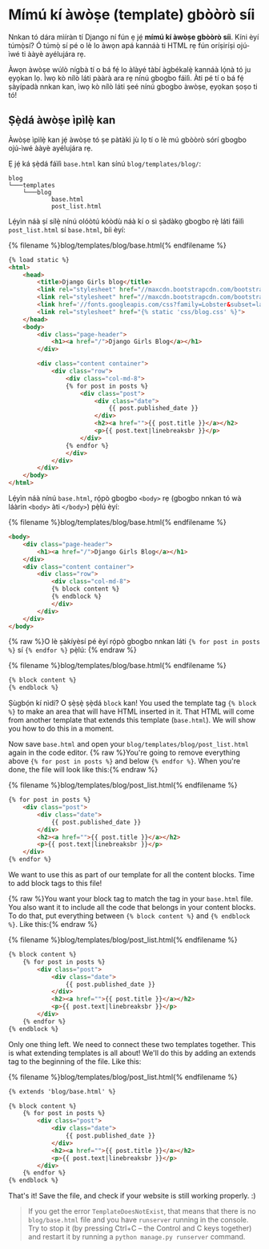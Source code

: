 # Mímú kí àwòṣe (template) gbòòrò síi

Nnkan tó dára mìíràn tí Django ní fún ẹ jẹ́ **mímú kí àwòṣe gbòòrò síi**. Kíni èyí túmọ̀sí? Ó túmọ̀ sí pé o lè lo àwọn apá kannáà ti HTML rẹ fún oríṣiríṣi ojú-ìwé ti ààyè ayélujára rẹ.

Àwọn àwòṣe wúlò nígbà tí o bá fẹ́ lo àlàyé tàbí àgbékalẹ̀ kannáà lọ́nà tó ju ẹyọkan lọ. Ìwọ kò nílò láti pààrà ara rẹ nínú gbogbo fáìlì. Àti pé tí o bá fẹ́ ṣàyípadà nnkan kan, ìwọ kò nílò láti ṣeé nínú gbogbo àwòṣe, ẹyọkan ṣoṣo ti tó!

## Ṣẹ̀dá àwòṣe ìpìlẹ̀ kan

Àwòṣe ìpìlẹ̀ kan jẹ́ àwòṣe tó ṣe pàtàkì jù lọ tí o lè mú gbòòrò sórí gbogbo ojú-ìwé ààyè ayélujára rẹ.

Ẹ jẹ́ ká ṣẹ̀dá fáìlì `base.html` kan sínú `blog/templates/blog/`:

    blog
    └───templates
        └───blog
                base.html
                post_list.html
    

Lẹ́yìn náà ṣí sílẹ̀ nínú olóòtú kóòdù náà kí o sì ṣàdàkọ gbogbo rẹ̀ láti fáìlì `post_list.html` sí `base.html`, bíi èyí:

{% filename %}blog/templates/blog/base.html{% endfilename %}

```html
{% load static %}
<html>
    <head>
        <title>Django Girls blog</title>
        <link rel="stylesheet" href="//maxcdn.bootstrapcdn.com/bootstrap/3.2.0/css/bootstrap.min.css">
        <link rel="stylesheet" href="//maxcdn.bootstrapcdn.com/bootstrap/3.2.0/css/bootstrap-theme.min.css">
        <link href='//fonts.googleapis.com/css?family=Lobster&subset=latin,latin-ext' rel='stylesheet' type='text/css'>
        <link rel="stylesheet" href="{% static 'css/blog.css' %}">
    </head>
    <body>
        <div class="page-header">
            <h1><a href="/">Django Girls Blog</a></h1>
        </div>

        <div class="content container">
            <div class="row">
                <div class="col-md-8">
                {% for post in posts %}
                    <div class="post">
                        <div class="date">
                            {{ post.published_date }}
                        </div>
                        <h2><a href="">{{ post.title }}</a></h2>
                        <p>{{ post.text|linebreaksbr }}</p>
                    </div>
                {% endfor %}
                </div>
            </div>
        </div>
    </body>
</html>
```

Lẹ́yìn náà nínú `base.html`, rọ́pò gbogbo `<body>` rẹ (gbogbo nnkan tó wà láàrin `<body>` àti `</body>`) pẹ̀lú èyí:

{% filename %}blog/templates/blog/base.html{% endfilename %}

```html
<body>
    <div class="page-header">
        <h1><a href="/">Django Girls Blog</a></h1>
    </div>
    <div class="content container">
        <div class="row">
            <div class="col-md-8">
            {% block content %}
            {% endblock %}
            </div>
        </div>
    </div>
</body>
```

{% raw %}O lè ṣàkíyèsí pé èyí rọ́pò gbogbo nnkan láti `{% for post in posts %}` sí `{% endfor %}` pẹ̀lú: {% endraw %}

{% filename %}blog/templates/blog/base.html{% endfilename %}

```html
{% block content %}
{% endblock %}
```

Ṣùgbọ́n kí nìdí? O ṣẹ̀ṣẹ̀ ṣẹ̀dá `block` kan! You used the template tag `{% block %}` to make an area that will have HTML inserted in it. That HTML will come from another template that extends this template (`base.html`). We will show you how to do this in a moment.

Now save `base.html` and open your `blog/templates/blog/post_list.html` again in the code editor. {% raw %}You're going to remove everything above `{% for post in posts %}` and below `{% endfor %}`. When you're done, the file will look like this:{% endraw %}

{% filename %}blog/templates/blog/post_list.html{% endfilename %}

```html
{% for post in posts %}
    <div class="post">
        <div class="date">
            {{ post.published_date }}
        </div>
        <h2><a href="">{{ post.title }}</a></h2>
        <p>{{ post.text|linebreaksbr }}</p>
    </div>
{% endfor %}
```

We want to use this as part of our template for all the content blocks. Time to add block tags to this file!

{% raw %}You want your block tag to match the tag in your `base.html` file. You also want it to include all the code that belongs in your content blocks. To do that, put everything between `{% block content %}` and `{% endblock %}`. Like this:{% endraw %}

{% filename %}blog/templates/blog/post_list.html{% endfilename %}

```html
{% block content %}
    {% for post in posts %}
        <div class="post">
            <div class="date">
                {{ post.published_date }}
            </div>
            <h2><a href="">{{ post.title }}</a></h2>
            <p>{{ post.text|linebreaksbr }}</p>
        </div>
    {% endfor %}
{% endblock %}
```

Only one thing left. We need to connect these two templates together. This is what extending templates is all about! We'll do this by adding an extends tag to the beginning of the file. Like this:

{% filename %}blog/templates/blog/post_list.html{% endfilename %}

```html
{% extends 'blog/base.html' %}

{% block content %}
    {% for post in posts %}
        <div class="post">
            <div class="date">
                {{ post.published_date }}
            </div>
            <h2><a href="">{{ post.title }}</a></h2>
            <p>{{ post.text|linebreaksbr }}</p>
        </div>
    {% endfor %}
{% endblock %}
```

That's it! Save the file, and check if your website is still working properly. :)

> If you get the error `TemplateDoesNotExist`, that means that there is no `blog/base.html` file and you have `runserver` running in the console. Try to stop it (by pressing Ctrl+C – the Control and C keys together) and restart it by running a `python manage.py runserver` command.